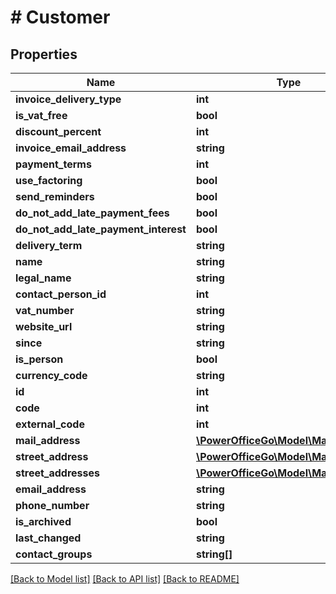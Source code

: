 # # Customer

## Properties

Name | Type | Description | Notes
------------ | ------------- | ------------- | -------------
**invoice_delivery_type** | **int** |  | [optional]
**is_vat_free** | **bool** |  | [optional]
**discount_percent** | **int** |  | [optional]
**invoice_email_address** | **string** |  | [optional]
**payment_terms** | **int** |  | [optional]
**use_factoring** | **bool** |  | [optional]
**send_reminders** | **bool** |  | [optional]
**do_not_add_late_payment_fees** | **bool** |  | [optional]
**do_not_add_late_payment_interest** | **bool** |  | [optional]
**delivery_term** | **string** |  | [optional]
**name** | **string** |  | [optional]
**legal_name** | **string** |  | [optional]
**contact_person_id** | **int** |  | [optional]
**vat_number** | **string** |  | [optional]
**website_url** | **string** |  | [optional]
**since** | **string** |  | [optional]
**is_person** | **bool** |  | [optional]
**currency_code** | **string** |  | [optional]
**id** | **int** |  | [optional]
**code** | **int** |  | [optional]
**external_code** | **int** |  | [optional]
**mail_address** | [**\PowerOfficeGo\Model\MailAddress**](MailAddress.md) |  | [optional]
**street_address** | [**\PowerOfficeGo\Model\MailAddress**](MailAddress.md) |  | [optional]
**street_addresses** | [**\PowerOfficeGo\Model\MailAddress[]**](MailAddress.md) |  | [optional]
**email_address** | **string** |  | [optional]
**phone_number** | **string** |  | [optional]
**is_archived** | **bool** |  | [optional]
**last_changed** | **string** |  | [optional]
**contact_groups** | **string[]** |  | [optional]

[[Back to Model list]](../../README.md#models) [[Back to API list]](../../README.md#endpoints) [[Back to README]](../../README.md)
